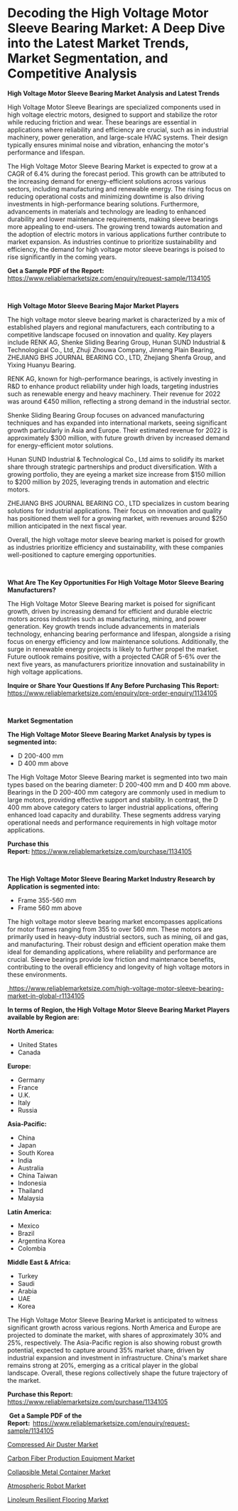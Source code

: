 <p><h1>Decoding the High Voltage Motor Sleeve Bearing Market: A Deep Dive into the Latest Market Trends, Market Segmentation, and Competitive Analysis</h1></p><p><strong>High Voltage Motor Sleeve Bearing Market Analysis and Latest Trends</strong></p>
<p><p>High Voltage Motor Sleeve Bearings are specialized components used in high voltage electric motors, designed to support and stabilize the rotor while reducing friction and wear. These bearings are essential in applications where reliability and efficiency are crucial, such as in industrial machinery, power generation, and large-scale HVAC systems. Their design typically ensures minimal noise and vibration, enhancing the motor's performance and lifespan.</p><p>The High Voltage Motor Sleeve Bearing Market is expected to grow at a CAGR of 6.4% during the forecast period. This growth can be attributed to the increasing demand for energy-efficient solutions across various sectors, including manufacturing and renewable energy. The rising focus on reducing operational costs and minimizing downtime is also driving investments in high-performance bearing solutions. Furthermore, advancements in materials and technology are leading to enhanced durability and lower maintenance requirements, making sleeve bearings more appealing to end-users. The growing trend towards automation and the adoption of electric motors in various applications further contribute to market expansion. As industries continue to prioritize sustainability and efficiency, the demand for high voltage motor sleeve bearings is poised to rise significantly in the coming years.</p></p>
<p><strong>Get a Sample PDF of the Report:&nbsp;</strong> <a href="https://www.reliablemarketsize.com/enquiry/request-sample/1134105?utm_campaign=1845&utm_medium=2&utm_source=Github&utm_content=ia&utm_term=18122024&utm_id=high-voltage-motor-sleeve-bearing">https://www.reliablemarketsize.com/enquiry/request-sample/1134105</a></p>
<p>&nbsp;</p>
<p><strong>High Voltage Motor Sleeve Bearing Major Market Players</strong></p>
<p><p>The high voltage motor sleeve bearing market is characterized by a mix of established players and regional manufacturers, each contributing to a competitive landscape focused on innovation and quality. Key players include RENK AG, Shenke Sliding Bearing Group, Hunan SUND Industrial & Technological Co., Ltd, Zhuji Zhouwa Company, Jinneng Plain Bearing, ZHEJIANG BHS JOURNAL BEARING CO., LTD, Zhejiang Shenfa Group, and Yixing Huanyu Bearing.</p><p>RENK AG, known for high-performance bearings, is actively investing in R&D to enhance product reliability under high loads, targeting industries such as renewable energy and heavy machinery. Their revenue for 2022 was around €450 million, reflecting a strong demand in the industrial sector.</p><p>Shenke Sliding Bearing Group focuses on advanced manufacturing techniques and has expanded into international markets, seeing significant growth particularly in Asia and Europe. Their estimated revenue for 2022 is approximately $300 million, with future growth driven by increased demand for energy-efficient motor solutions.</p><p>Hunan SUND Industrial & Technological Co., Ltd aims to solidify its market share through strategic partnerships and product diversification. With a growing portfolio, they are eyeing a market size increase from $150 million to $200 million by 2025, leveraging trends in automation and electric motors.</p><p>ZHEJIANG BHS JOURNAL BEARING CO., LTD specializes in custom bearing solutions for industrial applications. Their focus on innovation and quality has positioned them well for a growing market, with revenues around $250 million anticipated in the next fiscal year.</p><p>Overall, the high voltage motor sleeve bearing market is poised for growth as industries prioritize efficiency and sustainability, with these companies well-positioned to capture emerging opportunities.</p></p>
<p>&nbsp;</p>
<p><strong>What Are The Key Opportunities For High Voltage Motor Sleeve Bearing Manufacturers?</strong></p>
<p><p>The High Voltage Motor Sleeve Bearing market is poised for significant growth, driven by increasing demand for efficient and durable electric motors across industries such as manufacturing, mining, and power generation. Key growth trends include advancements in materials technology, enhancing bearing performance and lifespan, alongside a rising focus on energy efficiency and low maintenance solutions. Additionally, the surge in renewable energy projects is likely to further propel the market. Future outlook remains positive, with a projected CAGR of 5-6% over the next five years, as manufacturers prioritize innovation and sustainability in high voltage applications.</p></p>
<p><strong>Inquire or Share Your Questions If Any Before Purchasing This Report:</strong> <a href="https://www.reliablemarketsize.com/enquiry/pre-order-enquiry/1134105?utm_campaign=1845&utm_medium=2&utm_source=Github&utm_content=ia&utm_term=18122024&utm_id=high-voltage-motor-sleeve-bearing">https://www.reliablemarketsize.com/enquiry/pre-order-enquiry/1134105</a></p>
<p>&nbsp;</p>
<p><strong>Market Segmentation</strong></p>
<p><strong>The High Voltage Motor Sleeve Bearing Market Analysis by types is segmented into:</strong></p>
<p><ul><li>D 200-400 mm</li><li>D 400 mm above</li></ul></p>
<p><p>The High Voltage Motor Sleeve Bearing market is segmented into two main types based on the bearing diameter: D 200-400 mm and D 400 mm above. Bearings in the D 200-400 mm category are commonly used in medium to large motors, providing effective support and stability. In contrast, the D 400 mm above category caters to larger industrial applications, offering enhanced load capacity and durability. These segments address varying operational needs and performance requirements in high voltage motor applications.</p></p>
<p><strong>Purchase this Report:&nbsp;</strong><a href="https://www.reliablemarketsize.com/purchase/1134105?utm_campaign=1845&utm_medium=2&utm_source=Github&utm_content=ia&utm_term=18122024&utm_id=high-voltage-motor-sleeve-bearing">https://www.reliablemarketsize.com/purchase/1134105</a></p>
<p>&nbsp;</p>
<p><strong>The High Voltage Motor Sleeve Bearing Market Industry Research by Application is segmented into:</strong></p>
<p><ul><li>Frame 355-560 mm</li><li>Frame 560 mm above</li></ul></p>
<p><p>The high voltage motor sleeve bearing market encompasses applications for motor frames ranging from 355 to over 560 mm. These motors are primarily used in heavy-duty industrial sectors, such as mining, oil and gas, and manufacturing. Their robust design and efficient operation make them ideal for demanding applications, where reliability and performance are crucial. Sleeve bearings provide low friction and maintenance benefits, contributing to the overall efficiency and longevity of high voltage motors in these environments.</p></p>
<p><a href="https://www.reliablemarketsize.com/high-voltage-motor-sleeve-bearing-market-in-global-r1134105?utm_campaign=1845&utm_medium=2&utm_source=Github&utm_content=ia&utm_term=18122024&utm_id=high-voltage-motor-sleeve-bearing">&nbsp;https://www.reliablemarketsize.com/high-voltage-motor-sleeve-bearing-market-in-global-r1134105</a></p>
<p><strong>In terms of Region, the High Voltage Motor Sleeve Bearing Market Players available by Region are:</strong></p>
<p>
    <p> <strong> North America: </strong>
        <ul>
            <li>United States</li>
            <li>Canada</li>
        </ul>
        </p> 
    <p> <strong> Europe: </strong>
        <ul>
            <li>Germany</li>
            <li>France</li>
            <li>U.K.</li>
            <li>Italy</li>
            <li>Russia</li>
        </ul>
        </p> 
    <p> <strong> Asia-Pacific: </strong>
        <ul>
            <li>China</li>
            <li>Japan</li>
            <li>South Korea</li>
            <li>India</li>
            <li>Australia</li>
            <li>China Taiwan</li>
            <li>Indonesia</li>
            <li>Thailand</li>
            <li>Malaysia</li>
        </ul>
        </p> 
    <p> <strong> Latin America: </strong>
        <ul>
            <li>Mexico</li>
            <li>Brazil</li>
            <li>Argentina Korea</li>
            <li>Colombia</li>
        </ul>
        </p> 
    <p> <strong> Middle East & Africa: </strong>
        <ul>
            <li>Turkey</li>
            <li>Saudi</li>
            <li>Arabia</li>
            <li>UAE</li>
            <li>Korea</li>
        </ul>
    </p>
    </p>
<p><p>The High Voltage Motor Sleeve Bearing Market is anticipated to witness significant growth across various regions. North America and Europe are projected to dominate the market, with shares of approximately 30% and 25%, respectively. The Asia-Pacific region is also showing robust growth potential, expected to capture around 35% market share, driven by industrial expansion and investment in infrastructure. China's market share remains strong at 20%, emerging as a critical player in the global landscape. Overall, these regions collectively shape the future trajectory of the market.</p></p>
<p><strong>Purchase this Report: </strong><a href="https://www.reliablemarketsize.com/purchase/1134105?utm_campaign=1845&utm_medium=2&utm_source=Github&utm_content=ia&utm_term=18122024&utm_id=high-voltage-motor-sleeve-bearing">https://www.reliablemarketsize.com/purchase/1134105</a></p>
<p>&nbsp;<strong>Get a Sample PDF of the Report:&nbsp;&nbsp;</strong><a href="https://www.reliablemarketsize.com/enquiry/request-sample/1134105?utm_campaign=1845&utm_medium=2&utm_source=Github&utm_content=ia&utm_term=18122024&utm_id=high-voltage-motor-sleeve-bearing">https://www.reliablemarketsize.com/enquiry/request-sample/1134105</a></p>
<p><strong></strong></p>
<p><p><a href="https://www.linkedin.com/pulse/compressed-air-duster-market-trend-analysis-highlights-rapid-growth-st3ze?utm_campaign=1845&utm_medium=2&utm_source=Github&utm_content=ia&utm_term=18122024&utm_id=high-voltage-motor-sleeve-bearing">Compressed Air Duster Market</a></p><p><a href="https://www.linkedin.com/pulse/forecast-carbon-fiber-production-equipment-market-from-2024-mudof?utm_campaign=1845&utm_medium=2&utm_source=Github&utm_content=ia&utm_term=18122024&utm_id=high-voltage-motor-sleeve-bearing">Carbon Fiber Production Equipment Market</a></p><p><a href="https://www.linkedin.com/pulse/growth-trajectory-collapsible-metal-container-market-2024-2031-icbxe?utm_campaign=1845&utm_medium=2&utm_source=Github&utm_content=ia&utm_term=18122024&utm_id=high-voltage-motor-sleeve-bearing">Collapsible Metal Container Market</a></p><p><a href="https://www.linkedin.com/pulse/regional-adaptations-global-atmospheric-robot-market-trends-overview-zf1kf?utm_campaign=1845&utm_medium=2&utm_source=Github&utm_content=ia&utm_term=18122024&utm_id=high-voltage-motor-sleeve-bearing">Atmospheric Robot Market</a></p><p><a href="https://www.linkedin.com/pulse/f-my-mkt-intel-xkfif?utm_campaign=1845&utm_medium=2&utm_source=Github&utm_content=ia&utm_term=18122024&utm_id=high-voltage-motor-sleeve-bearing">Linoleum Resilient Flooring Market</a></p></p>